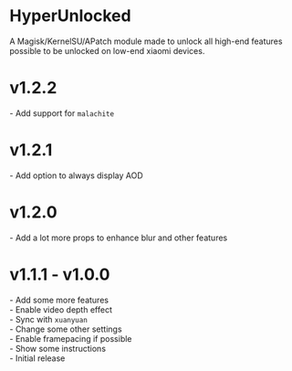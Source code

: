 # HyperUnlocked
A Magisk/KernelSU/APatch module made to unlock all high-end features possible to be unlocked on low-end xiaomi devices.

# v1.2.2
\- Add support for `malachite`

# v1.2.1
\- Add option to always display AOD

# v1.2.0
\- Add a lot more props to enhance blur and other features

# v1.1.1 - v1.0.0
\- Add some more features  
\- Enable video depth effect  
\- Sync with `xuanyuan`  
\- Change some other settings  
\- Enable framepacing if possible  
\- Show some instructions  
\- Initial release
